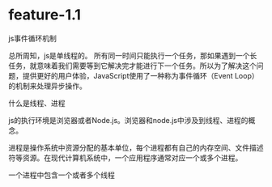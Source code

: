 # feature-1.1

js事件循环机制

总所周知，js是单线程的。
所有同一时间只能执行一个任务，那如果遇到一个长任务，就意味着我们需要等到它解决完才能进行下一个任务。所以为了解决这个问题，提供更好的用户体验，JavaScript使用了一种称为事件循环（Event Loop）的机制来处理异步操作。

什么是线程、进程

js的执行环境是浏览器或者Node.js。浏览器和node.js中涉及到线程、进程的概念。

进程是操作系统中资源分配的基本单位，每个进程都有自己的内存空间、文件描述符等资源。在现代计算机系统中，一个应用程序通常对应一个或多个进程。

一个进程中包含一个或者多个线程
